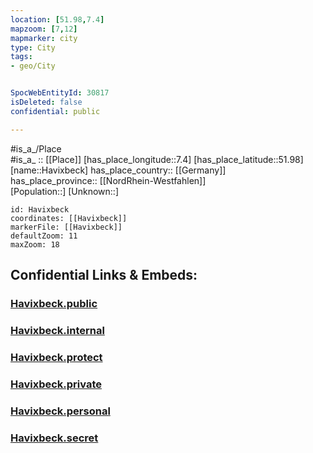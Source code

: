 ```yaml
---
location: [51.98,7.4] 
mapzoom: [7,12] 
mapmarker: city 
type: City
tags:
- geo/City


SpocWebEntityId: 30817
isDeleted: false
confidential: public

---
```

#is_a_/Place  
#is_a_ :: [[Place]] 
[has_place_longitude::7.4] 
[has_place_latitude::51.98] 
[name::Havixbeck] 
has_place_country:: [[Germany]]  
has_place_province:: [[NordRhein-Westfahlen]]  
[Population::] 
[Unknown::] 


```leaflet
id: Havixbeck
coordinates: [[Havixbeck]] 
markerFile: [[Havixbeck]] 
defaultZoom: 11 
maxZoom: 18
```


## Confidential Links & Embeds: 

### [Havixbeck.public](/_public/\Earth\Continent\Europe\Europe~Central\Germany\Germany~West\Nordrhein-Westfalen\counties~NW\Coesfeld\cities~CoesfeldHavixbeck.public.md) 

### [Havixbeck.internal](/_internal/\Earth\Continent\Europe\Europe~Central\Germany\Germany~West\Nordrhein-Westfalen\counties~NW\Coesfeld\cities~CoesfeldHavixbeck.internal.md) 

### [Havixbeck.protect](/_protect/\Earth\Continent\Europe\Europe~Central\Germany\Germany~West\Nordrhein-Westfalen\counties~NW\Coesfeld\cities~CoesfeldHavixbeck.protect.md) 

### [Havixbeck.private](/_private/\Earth\Continent\Europe\Europe~Central\Germany\Germany~West\Nordrhein-Westfalen\counties~NW\Coesfeld\cities~CoesfeldHavixbeck.private.md) 

### [Havixbeck.personal](/_personal/\Earth\Continent\Europe\Europe~Central\Germany\Germany~West\Nordrhein-Westfalen\counties~NW\Coesfeld\cities~CoesfeldHavixbeck.personal.md) 

### [Havixbeck.secret](/_secret/\Earth\Continent\Europe\Europe~Central\Germany\Germany~West\Nordrhein-Westfalen\counties~NW\Coesfeld\cities~CoesfeldHavixbeck.secret.md)

